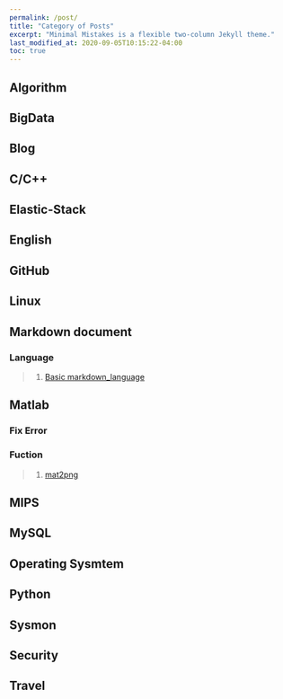 ```yaml
---
permalink: /post/
title: "Category of Posts"
excerpt: "Minimal Mistakes is a flexible two-column Jekyll theme."
last_modified_at: 2020-09-05T10:15:22-04:00
toc: true
---
```

## Algorithm

## BigData
## Blog

## C/C++

## Elastic-Stack
## English
## GitHub

## Linux


## Markdown document
### Language
> 1. [Basic markdown_language](https://leesk212.github.io/MD-Basic-Markdown-language/)

## Matlab
### Fix Error
### Fuction
> 1. [mat2png](https://leesk212.github.io/Matlab-Mat2Png/)

## MIPS
## MySQL
## Operating Sysmtem
## Python
## Sysmon
## Security
## Travel

